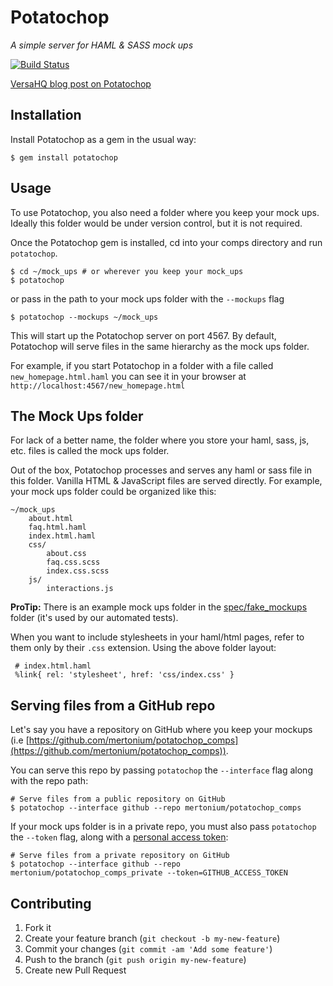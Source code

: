 # Potatochop
_A simple server for HAML & SASS mock ups_

[![Build Status](https://travis-ci.org/VersaHQ/potatochop.svg?branch=master)](https://travis-ci.org/VersaHQ/potatochop)

[VersaHQ blog post on Potatochop](http://blog.versahq.com/post/82290792427/potatochop)

## Installation

Install Potatochop as a gem in the usual way:

    $ gem install potatochop


## Usage

To use Potatochop, you also need a folder where you keep your mock ups. Ideally this folder would be under version control, but it is not required.

Once the Potatochop gem is installed, cd into your comps directory and run `potatochop`.

```
$ cd ~/mock_ups # or wherever you keep your mock_ups
$ potatochop
```
or pass in the path to your mock ups folder with the `--mockups` flag

```
$ potatochop --mockups ~/mock_ups
```

This will start up the Potatochop server on port 4567. By default, Potatochop will serve files in the same hierarchy as the mock ups folder.

For example, if you start Potatochop in a folder with a file called `new_homepage.html.haml` you can see it in your browser at `http://localhost:4567/new_homepage.html`

## The Mock Ups folder

For lack of a better name, the folder where you store your haml, sass, js, etc. files is called the mock ups folder.

Out of the box, Potatochop processes and serves any haml or sass file in this folder. Vanilla HTML & JavaScript files are served directly. For example, your mock ups folder could be organized like this:

```
~/mock_ups
	about.html
	faq.html.haml
	index.html.haml
	css/
		about.css
		faq.css.scss
		index.css.scss
	js/
		interactions.js
```

**ProTip:** There is an example mock ups folder in the [spec/fake_mockups](https://github.com/VersaHQ/potatochop/tree/master/spec/fake_mockups) folder (it's used by our automated tests).

When you want to include stylesheets in your haml/html pages, refer to them only by their `.css` extension. Using the above folder layout:

```
 # index.html.haml
 %link{ rel: 'stylesheet', href: 'css/index.css' }
```
## Serving files from a GitHub repo
Let's say you have a repository on GitHub where you keep your mockups (i.e [https://github.com/mertonium/potatochop_comps](https://github.com/mertonium/potatochop_comps)).

You can serve this repo by passing `potatochop` the `--interface` flag along with the repo path:

```
# Serve files from a public repository on GitHub
$ potatochop --interface github --repo mertonium/potatochop_comps
```
If your mock ups folder is in a private repo, you must also pass `potatochop` the `--token` flag, along with a [personal access token](https://github.com/settings/tokens/new):

```
# Serve files from a private repository on GitHub
$ potatochop --interface github --repo mertonium/potatochop_comps_private --token=GITHUB_ACCESS_TOKEN
```


## Contributing

1. Fork it
2. Create your feature branch (`git checkout -b my-new-feature`)
3. Commit your changes (`git commit -am 'Add some feature'`)
4. Push to the branch (`git push origin my-new-feature`)
5. Create new Pull Request
